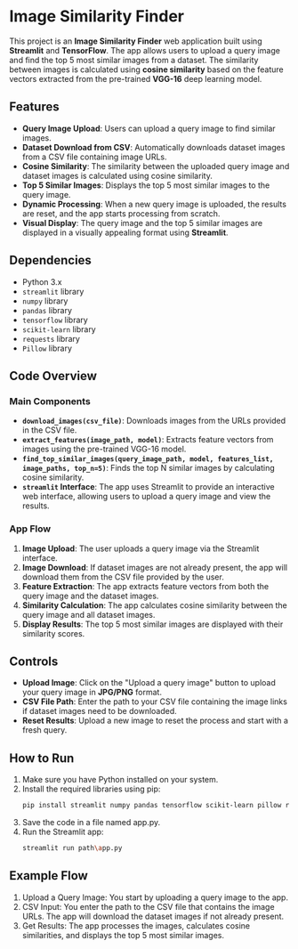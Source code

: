 # Image Similarity Finder

This project is an **Image Similarity Finder** web application built using **Streamlit** and **TensorFlow**. The app allows users to upload a query image and find the top 5 most similar images from a dataset. The similarity between images is calculated using **cosine similarity** based on the feature vectors extracted from the pre-trained **VGG-16** deep learning model.

## Features

- **Query Image Upload**: Users can upload a query image to find similar images.
- **Dataset Download from CSV**: Automatically downloads dataset images from a CSV file containing image URLs.
- **Cosine Similarity**: The similarity between the uploaded query image and dataset images is calculated using cosine similarity.
- **Top 5 Similar Images**: Displays the top 5 most similar images to the query image.
- **Dynamic Processing**: When a new query image is uploaded, the results are reset, and the app starts processing from scratch.
- **Visual Display**: The query image and the top 5 similar images are displayed in a visually appealing format using **Streamlit**.

## Dependencies

- Python 3.x
- `streamlit` library
- `numpy` library
- `pandas` library
- `tensorflow` library
- `scikit-learn` library
- `requests` library
- `Pillow` library

## Code Overview

### Main Components

- **`download_images(csv_file)`**: Downloads images from the URLs provided in the CSV file.
- **`extract_features(image_path, model)`**: Extracts feature vectors from images using the pre-trained VGG-16 model.
- **`find_top_similar_images(query_image_path, model, features_list, image_paths, top_n=5)`**: Finds the top N similar images by calculating cosine similarity.
- **`streamlit` Interface**: The app uses Streamlit to provide an interactive web interface, allowing users to upload a query image and view the results.

### App Flow

1. **Image Upload**: The user uploads a query image via the Streamlit interface.
2. **Image Download**: If dataset images are not already present, the app will download them from the CSV file provided by the user.
3. **Feature Extraction**: The app extracts feature vectors from both the query image and the dataset images.
4. **Similarity Calculation**: The app calculates cosine similarity between the query image and all dataset images.
5. **Display Results**: The top 5 most similar images are displayed with their similarity scores.

## Controls

- **Upload Image**: Click on the "Upload a query image" button to upload your query image in **JPG/PNG** format.
- **CSV File Path**: Enter the path to your CSV file containing the image links if dataset images need to be downloaded.
- **Reset Results**: Upload a new image to reset the process and start with a fresh query.

## How to Run

1. Make sure you have Python installed on your system.
2. Install the required libraries using pip:
   ```bash
   pip install streamlit numpy pandas tensorflow scikit-learn pillow requests
3. Save the code in a file named app.py.
4. Run the Streamlit app:
   ```bash
   streamlit run path\app.py

## Example Flow
1. Upload a Query Image: You start by uploading a query image to the app.
2. CSV Input: You enter the path to the CSV file that contains the image URLs. The app will download the dataset images if not already present.
3. Get Results: The app processes the images, calculates cosine similarities, and displays the top 5 most similar images.

